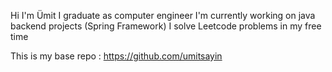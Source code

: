 Hi I'm Ümit
I graduate as computer engineer
I'm currently working on java backend projects (Spring Framework)
I solve Leetcode problems in my free time

This is my base repo : https://github.com/umitsayin
